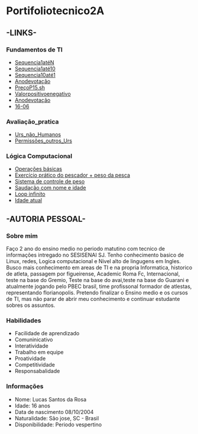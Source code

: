 # Portifoliotecnico2A
## -LINKS-
### Fundamentos de TI
- [Sequencia1atéN](FundamentosTi/exemplos/Sequencia1atéN.sh)
- [Sequencia1até10](FundamentosTi/exemplos/Sequencia1até10.sh)
- [Sequencia10até1](FundamentosTi/exemplos/Sequencia10até1.sh)
- [Anodevotação](FundamentosTi/exemplos/Anodevotação.sh)
- [PreçoP15.sh](FundamentosTi/exemplos/PreçoP15.sh)
- [Valorpositivoenegativo](FundamentosTi/exemplos/Valorpositivoenegativo.sh)
- [Anodevotação](FundamentosTi/exemplos/Anodevotação.sh)
- [16-06](FundamentosTi/exemplos/Atvs16-06)

### Avaliação_pratica 
- [Urs_não_Humanos](FundamentosTi/avaliacao_pratica/Urs_não_Humanos)
- [Permissões_outros_Urs](FundamentosTi/avaliacao_pratica/Permissões_outros_Urs)

### Lógica Computacional 
- [Operações básicas](LogicaComputacional/MARÇO5)
- [Exercício prático do pescador + peso da pesca](LogicaComputacional/MARÇO12)
- [Sistema de controle de peso](LogicaComputacional/MARÇO26)
- [Saudação com nome e idade](LogicaComputacional/ABRIL9)
- [Loop infinito](LogicaComputacional/ABRIL23)
- [Idade atual](LogicaComputacional/JUNHO11)


## -AUTORIA PESSOAL- 
### Sobre mim 
Faço 2 ano do ensino medio no periodo matutino com tecnico de informações intregado no SESISENAI SJ. Tenho conhecimento basico de Linux, redes, Logica computacional e Nivel alto de lingugens em Ingles. Busco mais conhecimento em areas de TI e na propria Informatica, historico de atleta, passagem por figueirense, Academic Roma Fc, Internacional, teste na base do Gremio, Teste na base do avai,teste na base do Guarani e atualmente jogando pelo PBEC brasil, time profissonal formador de atlestas, representando florianopolis. Pretendo finalizar o Ensino medio e os cursos de TI, mas não parar de abrir meu conhecimento e continuar estudante sobres os assuntos. 
### Habilidades
* Facilidade de aprendizado 
* Comuninicativo 
* Interatividade 
* Trabalho em equipe 
* Proatividade 
* Competitividade 
* Responsabalidade 

### Informações 
- Nome: Lucas Santos da Rosa 
- Idade: 16 anos 
- Data de nascimento 08/10/2004 
- Naturalidade: São jose, SC - Brasil 
- Disponibilidade: Periodo vespertino 
